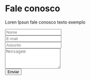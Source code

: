 <div id="modal-contact-us" class="d-none myModal-content">
  <h1 class="header-title">Fale conosco</h1>
  <p class="mt-2 mb-4">
    Loren Ipsun fale conosco texto exemplo
  </p>
  <div class="mt-3 px-5">
    <form id="contact-us" method="POST" action="{{ '/fale-conosco-erro.html' | relative_url }}">
      <div class="form">
        <div class="row">
          <div class="input-group col-6 mb-3 px-0">
            <input type="text" class="col form-control shadow-none ml-3 mr-2" required placeholder="Nome" name="name"/>
          </div>
          <div class="input-group col-6 mb-3 px-0">
            <input type="email" class="col form-control shadow-none mr-3" required placeholder="E-mail"/>
          </div>
        </div>
        <div class="input-group pb-2">
          <input class="form-control" placeholder="Assunto">
        </div>
        <div>
          <div class="input-group col-12 mb-3 px-0">
            <textarea class="col form-control shadow-none" required placeholder="Mensagem" rows="4"></textarea>
          </div>
          <div class="d-flex justify-content-end">
            <div class="input-group mb-3 px-0 w-25">
              <input type="Submit" class="col form-control btn" required value="Enviar"/>
            </div>
          </div>
        </div>
      </div>
    </form>
  </div>
</div>